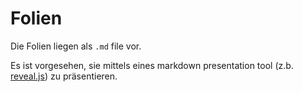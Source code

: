 # Folien

Die Folien liegen als `.md` file vor.

Es ist vorgesehen, sie mittels eines markdown presentation tool (z.b.
[reveal.js](https://github.com/hakimel/reveal.js/)) zu präsentieren.

